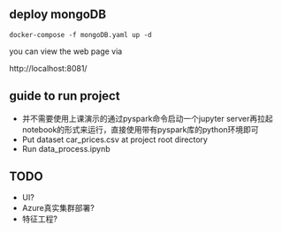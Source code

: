 ## deploy mongoDB

```shell
docker-compose -f mongoDB.yaml up -d
```

you can view the web page via

http://localhost:8081/

## guide to run project

- 并不需要使用上课演示的通过pyspark命令启动一个jupyter server再拉起notebook的形式来运行，直接使用带有pyspark库的python环境即可
- Put dataset car_prices.csv at project root directory
- Run data_process.ipynb

## TODO
- UI?
- Azure真实集群部署?
- 特征工程?